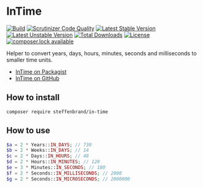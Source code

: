 # InTime

[![Build](https://travis-ci.org/steffenbrand/in-time.svg?branch=master)](https://travis-ci.org/steffenbrand/in-time)
[![Scrutinizer Code Quality](https://scrutinizer-ci.com/g/steffenbrand/in-time/badges/quality-score.png?b=master)](https://scrutinizer-ci.com/g/steffenbrand/in-time/?branch=master)
[![Latest Stable Version](https://poser.pugx.org/steffenbrand/in-time/version)](https://packagist.org/packages/steffenbrand/in-time)
[![Latest Unstable Version](https://poser.pugx.org/steffenbrand/in-time/v/unstable)](//packagist.org/packages/steffenbrand/in-time)
[![Total Downloads](https://poser.pugx.org/steffenbrand/in-time/downloads)](https://packagist.org/packages/steffenbrand/in-time)
[![License](https://poser.pugx.org/steffenbrand/in-time/license)](https://github.com/steffenbrand/in-time/blob/master/LICENSE.md)
[![composer.lock available](https://poser.pugx.org/steffenbrand/in-time/composerlock)](https://github.com/steffenbrand/in-time/blob/master/composer.lock)

Helper to convert years, days, hours, minutes, seconds and milliseconds to smaller time units.

* [InTime on Packagist](https://packagist.org/packages/steffenbrand/in-time)
* [InTime on GitHub](https://github.com/steffenbrand/in-time)

## How to install

```
composer require steffenbrand/in-time
```

## How to use

```php
$a = 2 * Years::IN_DAYS; // 730
$b = 2 * Weeks::IN_DAYS; // 14
$c = 2 * Days::IN_HOURS; // 48
$d = 2 * Hours::IN_MINUTES; // 120
$e = 3 * Minutes::IN_SECONDS; // 180
$f = 2 * Seconds::IN_MILLISECONDS; // 2000
$g = 2 * Seconds::IN_MICROSECONDS; // 2000000
```